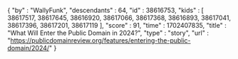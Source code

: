 {
  "by" : "WallyFunk",
  "descendants" : 64,
  "id" : 38616753,
  "kids" : [ 38617517, 38617645, 38616920, 38617066, 38617368, 38616893, 38617041, 38617396, 38617201, 38617119 ],
  "score" : 91,
  "time" : 1702407835,
  "title" : "What Will Enter the Public Domain in 2024?",
  "type" : "story",
  "url" : "https://publicdomainreview.org/features/entering-the-public-domain/2024/"
}
